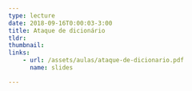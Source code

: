 ```yaml
---
type: lecture
date: 2018-09-16T0:00:03-3:00
title: Ataque de dicionário
tldr: 
thumbnail:
links: 
    - url: /assets/aulas/ataque-de-dicionario.pdf
      name: slides

---
```

